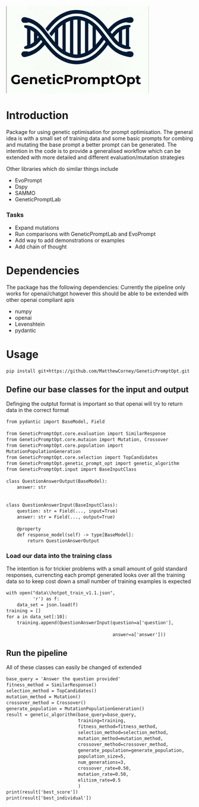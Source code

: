![genetic_prompt_opt_icon](genetic_prompt_opt_icon.png)

# Introduction
Package for using genetic optimisation for prompt optimisation.
The general idea is with a small set of training data and some basic prompts for combing and mutating
the base prompt a better prompt can be generated.
The intention in the code is to provide a generalised workflow which can be extended with more detailed
and different evaluation/mutation strategies 

Other libraries which do similar things include
- EvoPrompt
- Dspy
- SAMMO
- GeneticPromptLab

### Tasks
- Expand mutations
- Run comparisons with GeneticPromptLab and EvoPrompt
- Add way to add demonstrations or examples
- Add chain of thought

# Dependencies
The package has the following dependencies:
Currently the pipeline only works for openai/chatgpt however this should be able to be extended with other openai
compliant apis

- numpy
- openai
- Levenshtein
- pydantic

# Usage

```
pip install git+https://github.com/MatthewCorney/GeneticPromptOpt.git
```
## Define our base classes for the input and output
Definging the outptut format is important so that openai will try to return data in the correct format
```
from pydantic import BaseModel, Field

from GeneticPromptOpt.core.evaluation import SimilarResponse
from GeneticPromptOpt.core.mutaion import Mutation, Crossover
from GeneticPromptOpt.core.population import MutationPopulationGeneration
from GeneticPromptOpt.core.selection import TopCandidates
from GeneticPromptOpt.genetic_prompt_opt import genetic_algorithm
from GeneticPromptOpt.input import BaseInputClass

class QuestionAnswerOutput(BaseModel):
    answer: str


class QuestionAnswerInput(BaseInputClass):
    question: str = Field(..., input=True)
    answer: str = Field(..., output=True)

    @property
    def response_model(self) -> type[BaseModel]:
        return QuestionAnswerOutput

```
### Load our data into the training class
The intention is for trickier problems with a small amount of gold standard responses, currencting
each prompt generated looks over all the training data so to keep cost down a small number of training
examples is expected
```
with open("data\\hotpot_train_v1.1.json",
          'r') as f:
    data_set = json.load(f)
training = []
for a in data_set[:10]:
    training.append(QuestionAnswerInput(question=a['question'],

                                        answer=a['answer']))

```
## Run the pipeline
All of these classes can easily be changed of extended
```
base_query = 'Answer the question provided'
fitness_method = SimilarResponse()
selection_method = TopCandidates()
mutation_method = Mutation()
crossover_method = Crossover()
generate_population = MutationPopulationGeneration()
result = genetic_algorithm(base_query=base_query,
                           training=training,
                           fitness_method=fitness_method,
                           selection_method=selection_method,
                           mutation_method=mutation_method,
                           crossover_method=crossover_method,
                           generate_population=generate_population,
                           population_size=5,
                           num_generations=3,
                           crossover_rate=0.50,
                           mutation_rate=0.50,
                           elitism_rate=0.5
                           )
print(result['best_score'])
print(result['best_individual'])

```